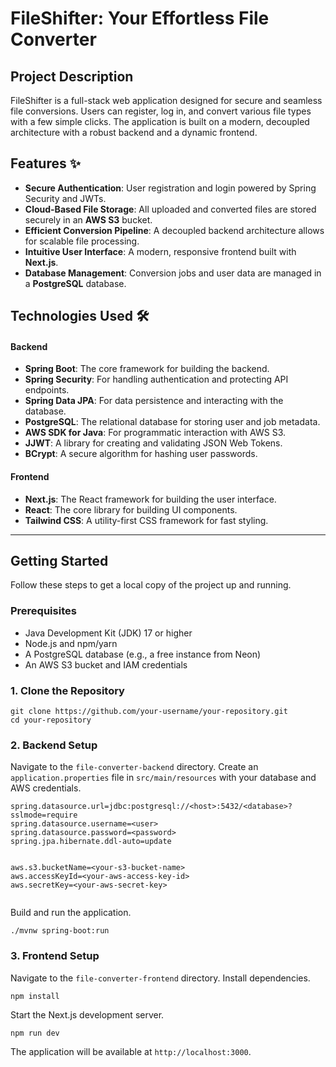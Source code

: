 <!DOCTYPE html>
<html>
<head>
<title>FileShifter: Your Effortless File Converter</title>
</head>
<body>

<h1>FileShifter: Your Effortless File Converter</h1>

<h2>Project Description</h2>
<p>FileShifter is a full-stack web application designed for secure and seamless file conversions. Users can register, log in, and convert various file types with a few simple clicks. The application is built on a modern, decoupled architecture with a robust backend and a dynamic frontend.</p>

<h2>Features ✨</h2>
<ul>
<li><b>Secure Authentication</b>: User registration and login powered by Spring Security and JWTs.</li>
<li><b>Cloud-Based File Storage</b>: All uploaded and converted files are stored securely in an <b>AWS S3</b> bucket.</li>
<li><b>Efficient Conversion Pipeline</b>: A decoupled backend architecture allows for scalable file processing.</li>
<li><b>Intuitive User Interface</b>: A modern, responsive frontend built with <b>Next.js</b>.</li>
<li><b>Database Management</b>: Conversion jobs and user data are managed in a <b>PostgreSQL</b> database.</li>
</ul>

<h2>Technologies Used 🛠️</h2>
<h4>Backend</h4>
<ul>
<li><b>Spring Boot</b>: The core framework for building the backend.</li>
<li><b>Spring Security</b>: For handling authentication and protecting API endpoints.</li>
<li><b>Spring Data JPA</b>: For data persistence and interacting with the database.</li>
<li><b>PostgreSQL</b>: The relational database for storing user and job metadata.</li>
<li><b>AWS SDK for Java</b>: For programmatic interaction with AWS S3.</li>
<li><b>JJWT</b>: A library for creating and validating JSON Web Tokens.</li>
<li><b>BCrypt</b>: A secure algorithm for hashing user passwords.</li>
</ul>

<h4>Frontend</h4>
<ul>
<li><b>Next.js</b>: The React framework for building the user interface.</li>
<li><b>React</b>: The core library for building UI components.</li>
<li><b>Tailwind CSS</b>: A utility-first CSS framework for fast styling.</li>
</ul>

<hr>

<h2>Getting Started</h2>
<p>Follow these steps to get a local copy of the project up and running.</p>

<h3>Prerequisites</h3>
<ul>
<li>Java Development Kit (JDK) 17 or higher</li>
<li>Node.js and npm/yarn</li>
<li>A PostgreSQL database (e.g., a free instance from Neon)</li>
<li>An AWS S3 bucket and IAM credentials</li>
</ul>

<h3>1. Clone the Repository</h3>
<pre><code>git clone https://github.com/your-username/your-repository.git
cd your-repository
</code></pre>

<h3>2. Backend Setup</h3>
<p>Navigate to the <code>file-converter-backend</code> directory. Create an <code>application.properties</code> file in <code>src/main/resources</code> with your database and AWS credentials.</p>
<pre><code>spring.datasource.url=jdbc:postgresql://&lt;host&gt;:5432/&lt;database&gt;?sslmode=require
spring.datasource.username=&lt;user&gt;
spring.datasource.password=&lt;password&gt;
spring.jpa.hibernate.ddl-auto=update

aws.s3.bucketName=&lt;your-s3-bucket-name&gt;
aws.accessKeyId=&lt;your-aws-access-key-id&gt;
aws.secretKey=&lt;your-aws-secret-key&gt;
</code></pre>
<p>Build and run the application.</p>
<pre><code>./mvnw spring-boot:run
</code></pre>

<h3>3. Frontend Setup</h3>
<p>Navigate to the <code>file-converter-frontend</code> directory. Install dependencies.</p>
<pre><code>npm install
</code></pre>
<p>Start the Next.js development server.</p>
<pre><code>npm run dev
</code></pre>
<p>The application will be available at <code>http://localhost:3000</code>.</p>

</body>
</html>
